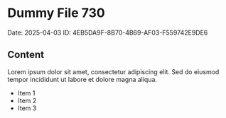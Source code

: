 # Dummy File 730

Date: 2025-04-03
ID: 4EB5DA9F-8B70-4B69-AF03-F559742E9DE6

## Content

Lorem ipsum dolor sit amet, consectetur adipiscing elit.
Sed do eiusmod tempor incididunt ut labore et dolore magna aliqua.

* Item 1
* Item 2
* Item 3
